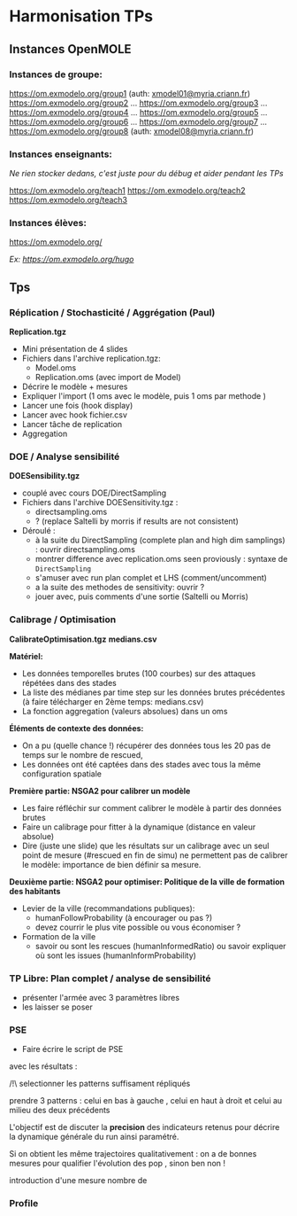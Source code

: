 # Harmonisation TPs

## Instances OpenMOLE
### Instances de groupe: 
https://om.exmodelo.org/group1 (auth: xmodel01@myria.criann.fr)
https://om.exmodelo.org/group2 ...
https://om.exmodelo.org/group3 ...
https://om.exmodelo.org/group4 ...
https://om.exmodelo.org/group5 ...
https://om.exmodelo.org/group6 ...
https://om.exmodelo.org/group7 ...
https://om.exmodelo.org/group8 (auth: xmodel08@myria.criann.fr)

### Instances enseignants:
*Ne rien stocker dedans, c'est juste pour du débug et aider pendant les TPs*

https://om.exmodelo.org/teach1
https://om.exmodelo.org/teach2
https://om.exmodelo.org/teach3

### Instances élèves:
https://om.exmodelo.org/<firstname>

*Ex: https://om.exmodelo.org/hugo*

## Tps 
### Réplication / Stochasticité / Aggrégation (Paul)
    
**Replication.tgz**
    
- Mini présentation de 4 slides
- Fichiers dans l'archive replication.tgz:
    - Model.oms
    - Replication.oms (avec import de Model)
- Décrire le modèle + mesures
- Expliquer l'import (1 oms avec le modèle, puis 1 oms par methode ) 
- Lancer une fois (hook display)
- Lancer avec hook fichier.csv 
- Lancer  tâche de replication 
- Aggregation

### DOE / Analyse sensibilité
    
**DOESensibility.tgz**
    
- couplé avec cours DOE/DirectSampling
- Fichiers dans l'archive DOESensitivity.tgz : 
    - directsampling.oms
    - ? (replace Saltelli by morris if results are not consistent)
- Déroulé : 
    - à la suite du DirectSampling (complete plan and high dim samplings) : ouvrir directsampling.oms
    - montrer difference avec replication.oms seen proviously : syntaxe de `DirectSampling`
    - s'amuser avec run plan complet et LHS (comment/uncomment)
    - a la suite des methodes de sensitivity: ouvrir ?
    - jouer avec, puis comments d'une sortie (Saltelli ou Morris)
    
    
### Calibrage / Optimisation
    
**CalibrateOptimisation.tgz**
**medians.csv**
    
**Matériel:** 
- Les données temporelles brutes (100 courbes) sur des attaques répétées dans des stades
- La liste des médianes par time step sur les données brutes précédentes (à faire télécharger en 2ème temps: medians.csv)
- La fonction aggregation (valeurs absolues) dans un oms

**Éléments de contexte des données:**
- On a pu (quelle chance !) récupérer des données tous les 20 pas de temps sur le nombre de rescued,
- Les données ont été captées dans des stades avec tous la même configuration spatiale

**Première partie: NSGA2 pour calibrer un modèle**
- Les faire réfléchir sur comment calibrer le modèle à partir des données brutes
- Faire un calibrage pour fitter à la dynamique (distance en valeur absolue)
- Dire (juste une slide) que les résultats sur un calibrage avec un seul point de mesure (#rescued en fin de simu) ne permettent pas de calibrer le modèle: importance de bien définir sa mesure.
    
**Deuxième partie: NSGA2 pour optimiser: Politique de la ville de formation des habitants**
- Levier de la ville (recommandations publiques): 
    - humanFollowProbability (à encourager ou pas ?)
    - devez courrir le plus vite possible ou vous économiser ?
- Formation de la ville
    - savoir ou sont les rescues (humanInformedRatio) ou savoir expliquer où sont les issues (humanInformProbability)

    
### TP Libre: Plan complet / analyse de sensibilité
- présenter l'armée avec 3 paramètres libres
- les laisser se poser 

### PSE
- Faire écrire le script de PSE

avec les résultats : 
    
  /!\  selectionner les patterns suffisament répliqués
    
prendre 3 patterns : celui en bas à gauche , celui en haut à droit et celui au milieu des deux précédents
    
    
L'objectif est de discuter la **precision** des indicateurs retenus pour décrire la dynamique générale du run ainsi paramétré.

Si on obtient les même trajectoires qualitativement : on a de bonnes mesures pour qualifier l'évolution des pop , sinon ben non !

introduction d'une mesure nombre de 

    
### Profile


    
    



    
    
    
    